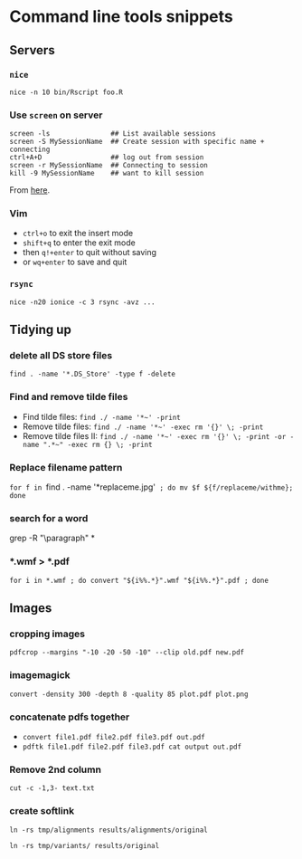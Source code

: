 
# Command line tools snippets


## Servers

### `nice`

`nice -n 10 bin/Rscript foo.R`


### Use `screen` on server

```
screen -ls 		 		 ## List available sessions
screen -S MySessionName  ## Create session with specific name + connecting
ctrl+A+D   		  		 ## log out from session
screen -r MySessionName  ## Connecting to session
kill -9 MySessionName    ## want to kill session
```

From [here](http://fractio.nl/2008/09/29/setting-session-name-in-screen/).

### Vim

- `ctrl+o` to exit the insert mode
- `shift+q` to enter the exit mode
- then `q!+enter` to quit without saving
- or `wq+enter` to save and quit 

### `rsync`

`nice -n20 ionice -c 3 rsync -avz ...`


## Tidying up

### delete all DS store files

`find . -name '*.DS_Store' -type f -delete`

### Find and remove tilde files

- Find tilde files: `find ./ -name '*~' -print`
- Remove tilde files: `find ./ -name '*~' -exec rm '{}' \; -print`
- Remove tilde files II: `find ./ -name '*~' -exec rm '{}' \; -print -or -name ".*~" -exec rm {} \; -print`


### Replace filename pattern

`for f in `find . -name '*replaceme.jpg'` ; do mv $f ${f/replaceme/withme}; done`

### search for a word

grep -R "\paragraph" *


### *.wmf > *.pdf

`for i in *.wmf ; do convert "${i%%.*}".wmf "${i%%.*}".pdf ; done`


## Images

### cropping images

`pdfcrop --margins "-10 -20 -50 -10" --clip old.pdf new.pdf`


### imagemagick

`convert -density 300 -depth 8 -quality 85 plot.pdf plot.png`


### concatenate pdfs together

- `convert file1.pdf file2.pdf file3.pdf out.pdf`
- `pdftk file1.pdf file2.pdf file3.pdf cat output out.pdf`


### Remove 2nd column

`cut -c -1,3- text.txt`


### create softlink

`ln -rs tmp/alignments results/alignments/original`

`ln -rs tmp/variants/ results/original`
